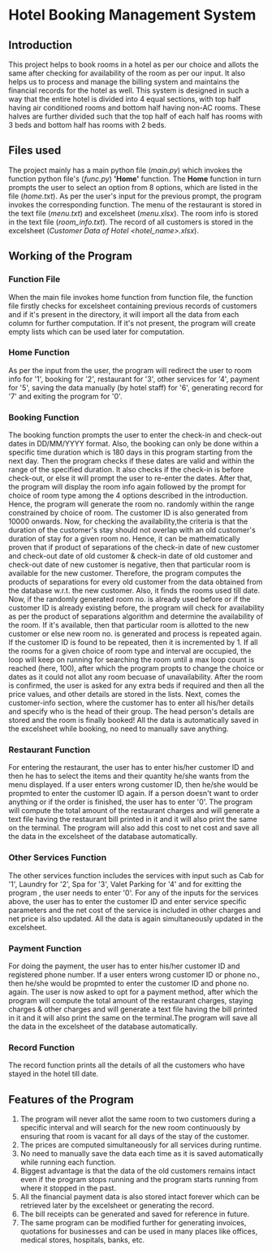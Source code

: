 # Hotel Booking Management System
## Introduction
This project helps to book rooms in a hotel as per our choice and allots the same after checking for availability of the room as per our input. It also helps us to process and manage the billing system and maintains the financial records for the hotel as well. This system is designed in such a way that the entire hotel is divided into 4 equal sections, with top half having air conditioned rooms and bottom half having non-AC rooms. These halves are further divided such that the top half of each half has rooms with 3 beds and bottom half has rooms with 2 beds.
## Files used
The project mainly has a main python file (*main.py*) which invokes the function python file's (*func.py*) **'Home'** function. The **Home** function in turn prompts the user to select an option from 8 options, which are listed in the file (*home.txt*). As per the user's input for the previous prompt, the program invokes the corresponding function. The menu of the restaurant is stored in the text file (*menu.txt*) and excelsheet (*menu.xlsx*). The room info is stored in the text file (*room_info.txt*). The record of all customers is stored in the excelsheet (*Customer Data of Hotel <hotel_name>.xlsx*).
## Working of the Program
### Function File
When the main file invokes home function from function file, the function file firstly checks for excelsheet containing previous records of customers and if it's present in the directory, it will import all the data from each column for further computation. If it's not present, the program will create empty lists which can be used later for computation.

### Home Function
As per the input from the user, the program will redirect the user to room info for '1', booking for '2', restaurant for '3', other services for '4', payment for '5', saving the data manually (by hotel staff) for '6', generating record for '7' and exiting the program for '0'.

### Booking Function
The booking function prompts the user to enter the check-in and check-out dates in DD/MM/YYYY format. Also, the booking can only be done within a specific time duration which is 180 days in this program starting from the next day. Then the program checks if these dates are valid and within the range of the specified duration. It also checks if the check-in is before check-out, or else it will prompt the user to re-enter the dates. After that, the program will display the room info again followed by the prompt for choice of room type among the 4 options described in the introduction. Hence, the program will generate the room no. randomly within the range constrained by choice of room. The customer ID is also generated from 10000 onwards.
Now, for checking the availability,the criteria is that the duration of the customer's stay should not overlap with an old customer's duration of stay for a given room no. Hence, it can be mathematically proven that if product of separations of the check-in date of new customer and check-out date of old customer & check-in date of old customer and check-out date of new customer is negative, then that particular room is available for the new customer. Therefore, the program computes the products of separations for every old customer from the data obtained from the database w.r.t. the new customer. Also, it finds the rooms used till date. Now, if the randomly generated room no. is already used before or if the customer ID is already existing before, the program will check for availability as per the product of separations algorithm and determine the availability of the room. If it's available, then that particular room is allotted to the new customer or else new room no. is generated and process is repeated again. If the customer ID is found to be repeated, then it is incremented by 1. If all the rooms for a given choice of room type and interval are occupied, the loop will keep on running for searching the room until a max loop count is reached (here, 100), after which the program propts to change the choice or dates as it could not allot any room becuase of unavailability.
After the room is confirmed, the user is asked for any extra beds if required and then all the price values, and other details are stored in the lists. Next, comes the customer-info section, where the customer has to enter all his/her details and specify who is the head of their group. The head person's details are stored and the room is finally booked! All the data is automatically saved in the excelsheet while booking, no need to manually save anything.

### Restaurant Function
For entering the restaurant, the user has to enter his/her customer ID and then he has to select the items and their quantity he/she wants from the menu displayed. If a user enters wrong customer ID, then he/she would be propmted to enter the customer ID again. If a person doesn't want to order anything or if the order is finished, the user has to enter '0'. The program will compute the total amount of the restaurant charges and will generate a text file having the restaurant bill printed in it and it will also print the same on the terminal. The program will also add this cost to net cost and save all the data in the excelsheet of the database automatically. 

### Other Services Function
The other services function includes the services with input such as Cab for '1', Laundry for '2', Spa for '3', Valet Parking for '4' and for exitting the program , the user needs to enter '0'. For any of the inputs for the services above, the user has to enter the customer ID and enter service specific parameters and the net cost of the service is included in other charges and net price is also updated. All the data is again simultaneously updated in the excelsheet.

### Payment Function
For doing the payment, the user has to enter his/her customer ID and registered phone number. If a user enters wrong customer ID or phone no., then he/she would be propmted to enter the customer ID and phone no. again. The user is now asked to opt for a payment method, after which the program will compute the total amount of the restaurant charges, staying charges & other charges and will generate a text file having the bill printed in it and it will also print the same on the terminal.The program will save all the data in the excelsheet of the database automatically.

### Record Function
The record function prints all the details of all the customers who have stayed in the hotel till date.

## Features of the Program
1. The program will never allot the same room to two customers during a specific interval and will search for the new room continuously by ensuring that room is vacant for all days of the stay of the customer.
2. The prices are computed simultaneously for all services during runtime.
3. No need to manually save the data each time as it is saved automatically while running each function.
4. Biggest advantage is that the data of the old customers remains intact even if the program stops running and the program starts running from where it stopped in the past.
5. All the financial payment data is also stored intact forever which can be retrieved later by the excelsheet or generating the record.
6. The bill receipts can be generated and saved for reference in future.
7. The same program can be modified further for generating invoices, quotations for businesses and can be used in many places like offices, medical stores, hospitals, banks, etc.

